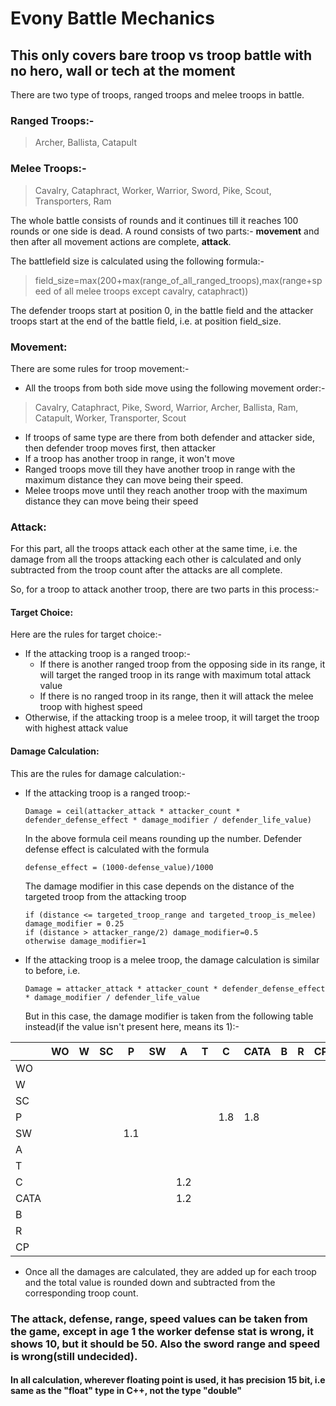 # Evony Battle Mechanics
## This only covers bare troop vs troop battle with no hero, wall or tech at the moment

There are two type of troops, ranged troops and melee troops in battle.
### Ranged Troops:-

> Archer, Ballista, Catapult

### Melee Troops:-

> Cavalry, Cataphract, Worker, Warrior, Sword, Pike, Scout, Transporters, Ram

The whole battle consists of rounds and it continues till it reaches 100 rounds or one side is dead. A round consists of two parts:- **movement** and then after all movement actions are complete, **attack**.

The battlefield size is calculated using the following formula:-

> field_size=max(200+max(range_of_all_ranged_troops),max(range+speed of all melee troops except cavalry, cataphract))

The defender troops start at position 0, in the battle field and the attacker troops start at the end of the battle field, i.e. at position field_size.

### Movement:
There are some rules for troop movement:-
* All the troops from both side move using the following movement order:- 
> Cavalry, Cataphract, Pike, Sword, Warrior, Archer, Ballista, Ram, Catapult, Worker, Transporter, Scout
* If troops of same type are there from both defender and attacker side, then defender troop moves first, then attacker
* If a troop has another troop in range, it won't move
* Ranged troops move till they have another troop in range with the maximum distance they can move being their speed.
* Melee troops move until they reach another troop with the maximum distance they can move being their speed

### Attack:
For this part, all the troops attack each other at the same time, i.e. the damage from all the troops attacking each other is calculated and only subtracted from the troop count after the attacks are all complete.

So, for a troop to attack another troop, there are two parts in this process:-

#### Target Choice:
Here are the rules for target choice:-
* If the attacking troop is a ranged troop:-
	 * If there is another ranged troop from the opposing side in its range, it will target the ranged troop in its range with maximum total attack value
	 * If there is no ranged troop in its range, then it will attack the melee troop with highest speed
 * Otherwise, if the attacking troop is a melee troop, it will target the troop with highest attack value

#### Damage Calculation:
This are the rules for damage calculation:-
* If the attacking troop is a ranged troop:-
	```
	Damage = ceil(attacker_attack * attacker_count * defender_defense_effect * damage_modifier / defender_life_value)
	```
	
	In the above formula ceil means rounding up the number.
	Defender defense effect is calculated with the formula
	```
	defense_effect = (1000-defense_value)/1000
	```
	
	The damage modifier in this case depends on the distance of the targeted troop from the attacking troop
	```
	if (distance <= targeted_troop_range and targeted_troop_is_melee) damage_modifier = 0.25
	if (distance > attacker_range/2) damage_modifier=0.5
	otherwise damage_modifier=1
	```
	
* If the attacking troop is a melee troop, the damage calculation is similar to before, i.e.
	```
	Damage = attacker_attack * attacker_count * defender_defense_effect * damage_modifier / defender_life_value
	```

	But in this case, the damage modifier is taken from the following table instead(if the value isn't present here, means its 1):-
	
|  | WO | W | SC | P | SW | A | T | C | CATA | B | R | CP
|--|--|--|--|--|--|--|--|--|--|--|--|--
|WO|
|W|
|SC|
|P||||||||1.8|1.8
|SW||||1.1
|A|
|T|
|C||||||1.2
|CATA||||||1.2
|B|
|R|
|CP|

* Once all the damages are calculated, they are added up for each troop and the total value is rounded down and subtracted from the corresponding troop count.

### The attack, defense, range, speed values can be taken from the game, except in age 1 the worker defense stat is wrong, it shows 10, but it should be 50. Also the sword range and speed is wrong(still undecided).

#### In all calculation, wherever floating point is used, it has precision 15 bit, i.e same as the "float" type in C++, not the type "double"
